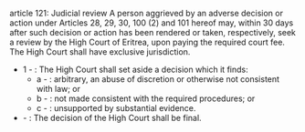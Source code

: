 article 121: Judicial review
A person aggrieved by an adverse decision or action under Articles 28, 29, 30, 100 (2) and 101 hereof may, within 30 days after such decision or action has been rendered or taken, respectively, seek a review by the High Court of Eritrea, upon paying the required court fee. The High Court shall have exclusive jurisdiction. 
<ul>
			<li>1 - : The High Court shall set aside a decision which it finds: <ul>
						<li>a - : arbitrary, an abuse of discretion or otherwise not consistent with law; or<ul>
						</ul></li>						<li>b - : not made consistent with the required procedures; or <ul>
						</ul></li>						<li>c - : unsupported by substantial evidence. <ul>
						</ul></li>			</ul></li>			<li> - : The decision of the High Court shall be final. <ul>
			</ul></li></ul>